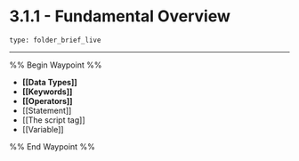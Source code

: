 # 3.1.1 - Fundamental Overview
 
```ccard
type: folder_brief_live
```
 
---

%% Begin Waypoint %%
- **[[Data Types]]**
- **[[Keywords]]**
- **[[Operators]]**
- [[Statement]]
- [[The script tag]]
- [[Variable]]

%% End Waypoint %%